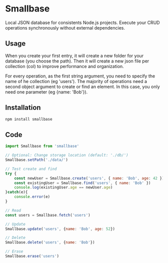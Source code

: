 # Smallbase 

Local JSON database for consistents Node.js projects.
Execute your CRUD operations synchronously without external dependencies.


## Usage

When you create your first entry, it will create a new folder for your database (you choose the path). 
Then it will create a new json file per collection (col) to improve performance and organization. 

For every operation, as the first string argument, you need to specify the name of he collection (eg 'users').
The majority of operations need a second object argument to create or find an element. 
In this case, you only need one parameter (eg {name: 'Bob'}).


## Installation

```bash
npm install smallbase
```


## Code

```javascript
import Smallbase from 'smallbase'  

// Optional: Change storage location (default: './db/')
Smallbase.setPath('./data/') 

// Test create and find
try {
    const newUser = Smallbase.create('users', { name: 'Bob', age: 42 })
    const existingUser = Smallbase.find('users', { name: 'Bob' })
    console.log(existingUser.age == newUser.age)
}catch(e){
    console.error(e)
}

// Read  
const users = Smallbase.fetch('users')

// Update 
Smallbase.update('users', {name: 'Bob', age: 52})

// Delete 
Smallbase.delete('users', {name: 'Bob'})

// Erase
Smallbase.erase('users')
```









